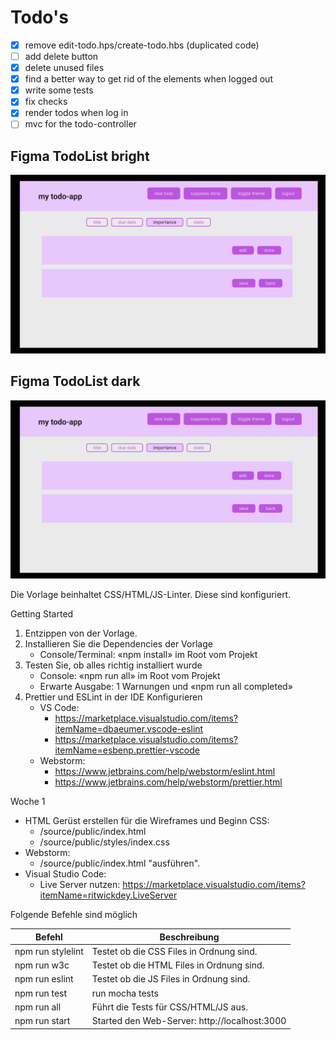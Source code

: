 # Todo's

- [x] remove edit-todo.hps/create-todo.hbs (duplicated code)
- [ ] add delete button
- [x] delete unused files
- [x] find a better way to get rid of the elements when logged out
- [x] write some tests
- [x] fix checks
- [x] render todos when log in
- [ ] mvc for the todo-controller

## Figma TodoList bright

![alt text](https://github.com/chbue/project_1/blob/develop/Screenshot%202023-06-21%20003107.png)

## Figma TodoList dark

![alt text](https://github.com/chbue/project_1/blob/develop/Screenshot%202023-06-21%20003107.png)

Die Vorlage beinhaltet CSS/HTML/JS-Linter. Diese sind konfiguriert.

Getting Started

1. Entzippen von der Vorlage.
2. Installieren Sie die Dependencies der Vorlage
    - Console/Terminal: «npm install» im Root vom Projekt
3. Testen Sie, ob alles richtig installiert wurde
    - Console: «npm run all» im Root vom Projekt
    - Erwarte Ausgabe: 1 Warnungen und «npm run all completed»
4. Prettier und ESLint in der IDE Konfigurieren
    - VS Code:
        - https://marketplace.visualstudio.com/items?itemName=dbaeumer.vscode-eslint
        - https://marketplace.visualstudio.com/items?itemName=esbenp.prettier-vscode
    - Webstorm:
        - https://www.jetbrains.com/help/webstorm/eslint.html
        - https://www.jetbrains.com/help/webstorm/prettier.html

Woche 1

- HTML Gerüst erstellen für die Wireframes und Beginn CSS:
    - /source/public/index.html
    - /source/public/styles/index.css
- Webstorm:
    - /source/public/index.html "ausführen".
- Visual Studio Code:
    - Live Server nutzen: https://marketplace.visualstudio.com/items?itemName=ritwickdey.LiveServer

Folgende Befehle sind möglich

| Befehl            | Beschreibung                                  |
|-------------------|-----------------------------------------------|
| npm run stylelint | Testet ob die CSS Files in Ordnung sind.      |
| npm run w3c       | Testet ob die HTML Files in Ordnung sind.     |
| npm run eslint    | Testet ob die JS Files in Ordnung sind.       |
| npm run test      | run mocha tests                               |
| npm run all       | Führt die Tests für CSS/HTML/JS aus.          |
| npm run start     | Started den Web-Server: http://localhost:3000 |
